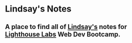 # Lindsay's Notes
## A place to find all of [Lindsay's](https://github.com/lbtannahill) notes for [Lighthouse Labs](https://www.lighthouselabs.ca/en) Web Dev Bootcamp.

